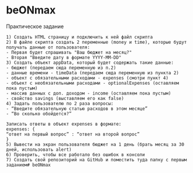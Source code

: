 # beONmax
Практическое задание

    1) Создать HTML страницу и подключить к ней файл скрипта
    2) В файле скрипта создать 2 переменные (money и time), которые будут получать данные от пользователя:
    - Первая будет спрашивать "Ваш бюджет на месяц?"
    - Вторая "Введите дату в формате YYYY-MM-DD"
    3) Создать объект appData, который будет содержать такие данные:
    - бюджет (передаем сюда переменную из п.2)
    - данные времени - timeData (передаем сюда переменную из пункта 2)
    - объект с обязательными расходами - expenses (смотри пункт 4)
    - объект с необязательными расходами - optionalExpenses (оставляем пока пустым)
    - массив данных с доп. доходом - income (оставляем пока пустым)
    - свойство savings (выставляем его как false)
    4) Задать пользователю по 2 раза вопросы:
    - “Введите обязательную статью расходов в этом месяце”
    - “Во сколько обойдется?”

    Записать ответы в объект expenses в формате:
    expenses: {
    “ответ на первый вопрос” : “ответ на второй вопрос”
    }
    5) Вывести на экран пользователя бюджет на 1 день (брать месяц за 30 дней, использовать alert)
    6) Проверить, чтобы все работало без ошибок в консоли
    7) Создать свой репозиторий на GitHub и поместить туда папку с первым заданием# beONmax
